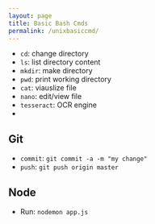 ```yaml
---
layout: page
title: Basic Bash Cmds 
permalink: /unixbasiccmd/
---
```


* `cd`: change directory
* `ls`: list directory content
* `mkdir`: make directory
* `pwd`: print working directory
* `cat`: viauslize file
* `nano`: edit/view file
* `tesseract`: OCR engine
* 


## Git

* `commit`: `git commit -a -m "my change"`
* `push`: `git push origin master`


## Node
* Run: `nodemon app.js`

